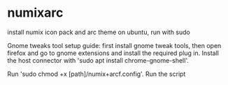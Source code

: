 # numixarc
install numix icon pack and arc theme on ubuntu, run with sudo

Gnome tweaks tool setup guide:
first install gnome tweak tools, then open firefox and go to gnome extensions and install the required plug in. 
Install the host connector with 'sudo apt install chrome-gnome-shell'.

Run 'sudo chmod +x [path]/numix+arcf.config'.
Run the script
